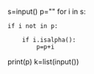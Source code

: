 s=input()
p=""
for i in s:
    
    if i not in p:
       
        if i.isalpha():
            p=p+i
print(p)
k=list(input())
